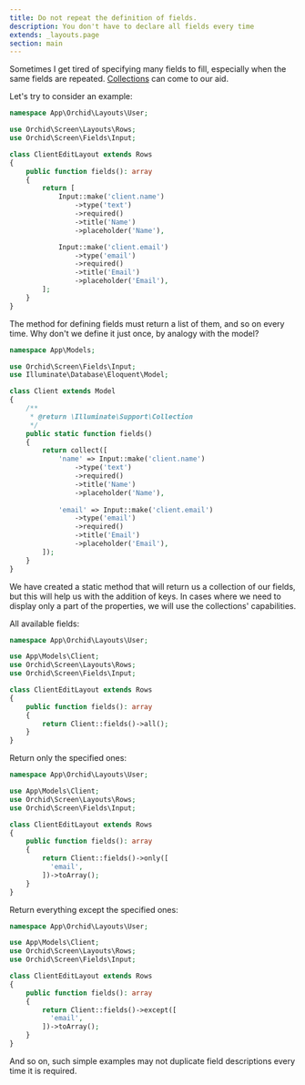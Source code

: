 ```yaml
---
title: Do not repeat the definition of fields.
description: You don't have to declare all fields every time
extends: _layouts.page
section: main
---
```


Sometimes I get tired of specifying many fields to fill, especially when the same fields are repeated. [Collections](https://laravel.com/docs/collections) can come to our aid.


Let's try to consider an example:

```php
namespace App\Orchid\Layouts\User;

use Orchid\Screen\Layouts\Rows;
use Orchid\Screen\Fields\Input;

class ClientEditLayout extends Rows
{
    public function fields(): array
    {
        return [
            Input::make('client.name')
                ->type('text')
                ->required()
                ->title('Name')
                ->placeholder('Name'),

            Input::make('client.email')
                ->type('email')
                ->required()
                ->title('Email')
                ->placeholder('Email'),
        ];
    }
}
```


The method for defining fields must return a list of them, and so on every time. Why don't we define it just once, by analogy with the model?

```php
namespace App\Models;

use Orchid\Screen\Fields\Input;
use Illuminate\Database\Eloquent\Model;

class Client extends Model
{
    /**
     * @return \Illuminate\Support\Collection
     */
    public static function fields()
    {
        return collect([
            'name' => Input::make('client.name')
                ->type('text')
                ->required()
                ->title('Name')
                ->placeholder('Name'),
                
            'email' => Input::make('client.email')
                ->type('email')
                ->required()
                ->title('Email')
                ->placeholder('Email'),
        ]);
    }
}
```


We have created a static method that will return us a collection of our fields, but this will help us with the addition of keys. In cases where we need to display only a part of the properties, we will use the collections' capabilities.

All available fields:

```php
namespace App\Orchid\Layouts\User;

use App\Models\Client;
use Orchid\Screen\Layouts\Rows;
use Orchid\Screen\Fields\Input;

class ClientEditLayout extends Rows
{
    public function fields(): array
    {
        return Client::fields()->all();
    }
}
```


Return only the specified ones:

```php
namespace App\Orchid\Layouts\User;

use App\Models\Client;
use Orchid\Screen\Layouts\Rows;
use Orchid\Screen\Fields\Input;

class ClientEditLayout extends Rows
{
    public function fields(): array
    {
        return Client::fields()->only([
          'email',
        ])->toArray();
    }
}
```


Return everything except the specified ones:


```php
namespace App\Orchid\Layouts\User;

use App\Models\Client;
use Orchid\Screen\Layouts\Rows;
use Orchid\Screen\Fields\Input;

class ClientEditLayout extends Rows
{
    public function fields(): array
    {
        return Client::fields()->except([
          'email',
        ])->toArray();
    }
}
```


And so on, such simple examples may not duplicate field descriptions every time it is required.

